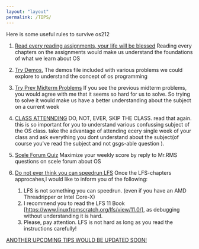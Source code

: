 ```yaml
---
layout: "layout"
permalink: /TIPS/
---
```


Here is some useful rules to survive os212

1. [Read every reading assignments, your life will be blessed](#) 
Reading every chapters on the assignments would make us understand the foundations of what we learn about OS

2. [Try Demos.](#)
The demos file included with various problems we could explore to understand the concept of os programming

3. [Try Prev Midterm Problems](#)
If you see the previous midterm problems, you would agree with me that it seems so hard for us to solve. So trying to solve it would make us have a better understanding about the subject on a current week

4. [CLASS ATTENNDING](#)
DO, NOT, EVER, SKIP THE CLASS. read that again. this is so important for you to understand various confussing subject of the OS class. take the advantage of attending ecery single week  of your class and ask everything you dont understand about the subject(of course you've read the subject and not gsgs-able question ).

5. [Scele Forum Quiz](#)
Maximize your weekly score by reply to Mr.RMS questions on scele forum about OS 

6. [Do not ever think you can speedrun LFS](#)
Once the LFS-chapters approcahes,I  would like to inform you of the following:
	1. LFS is not something you can speedrun. (even if you have an AMD Threadripper or Intel Core-X)
	2. I recommend you to read the LFS 11 Book [https://www.linuxfromscratch.org/lfs/view/11.0/], as debugging without understanding it is hard.
	3. Please, pay attention. LFS is not hard as long as you read the instructions carefully!


[ANOTHER UPCOMING TIPS WOULD BE UPDATED SOON!](#)
